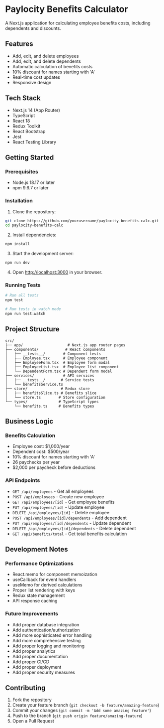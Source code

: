 # Paylocity Benefits Calculator

A Next.js application for calculating employee benefits costs, including dependents and discounts.

## Features

- Add, edit, and delete employees
- Add, edit, and delete dependents
- Automatic calculation of benefits costs
- 10% discount for names starting with 'A'
- Real-time cost updates
- Responsive design

## Tech Stack

- Next.js 14 (App Router)
- TypeScript
- React 18
- Redux Toolkit
- React Bootstrap
- Jest
- React Testing Library

## Getting Started

### Prerequisites

- Node.js 18.17 or later
- npm 9.6.7 or later

### Installation

1. Clone the repository:
```bash
git clone https://github.com/yourusername/paylocity-benefits-calc.git
cd paylocity-benefits-calc
```

2. Install dependencies:
```bash
npm install
```

3. Start the development server:
```bash
npm run dev
```

4. Open [http://localhost:3000](http://localhost:3000) in your browser.

### Running Tests

```bash
# Run all tests
npm test

# Run tests in watch mode
npm run test:watch
```

## Project Structure

```
src/
├── app/                    # Next.js app router pages
├── components/            # React components
│   ├── __tests__/        # Component tests
│   ├── Employee.tsx      # Employee component
│   ├── EmployeeForm.tsx  # Employee form modal
│   ├── EmployeeList.tsx  # Employee list component
│   └── DependentForm.tsx # Dependent form modal
├── services/             # API services
│   ├── __tests__/       # Service tests
│   └── benefitsService.ts
├── store/               # Redux store
│   ├── benefitsSlice.ts # Benefits slice
│   └── store.ts        # Store configuration
└── types/              # TypeScript types
    └── benefits.ts     # Benefits types
```

## Business Logic

### Benefits Calculation

- Employee cost: $1,000/year
- Dependent cost: $500/year
- 10% discount for names starting with 'A'
- 26 paychecks per year
- $2,000 per paycheck before deductions

### API Endpoints

- `GET /api/employees` - Get all employees
- `POST /api/employees` - Create new employee
- `GET /api/employees/[id]` - Get employee benefits
- `PUT /api/employees/[id]` - Update employee
- `DELETE /api/employees/[id]` - Delete employee
- `POST /api/employees/[id]/dependents` - Add dependent
- `PUT /api/employees/[id]/dependents` - Update dependent
- `DELETE /api/employees/[id]/dependents` - Delete dependent
- `GET /api/benefits/total` - Get total benefits calculation

## Development Notes

### Performance Optimizations

- React.memo for component memoization
- useCallback for event handlers
- useMemo for derived calculations
- Proper list rendering with keys
- Redux state management
- API response caching

### Future Improvements

- Add proper database integration
- Add authentication/authorization
- Add more sophisticated error handling
- Add more comprehensive testing
- Add proper logging and monitoring
- Add proper analytics
- Add proper documentation
- Add proper CI/CD
- Add proper deployment
- Add proper security measures

## Contributing

1. Fork the repository
2. Create your feature branch (`git checkout -b feature/amazing-feature`)
3. Commit your changes (`git commit -m 'Add some amazing feature'`)
4. Push to the branch (`git push origin feature/amazing-feature`)
5. Open a Pull Request
